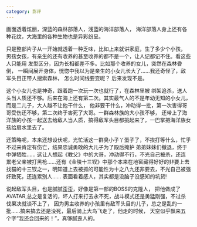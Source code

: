 ```yaml
---
category: 影评
---
```


画面透着炫丽，深蓝的森林部落人，浅蓝的海洋部落人，
海洋部落人身上还有各种花纹，大海里的各种生物也是异彩纷呈。

只是整部片子从一开始就透着一种乏味，比如上来就讲家庭，生了多少个小孩，
男孩女孩，有亲生的还有收养的甚至收养的都不是一个，让人记都记不住。看这些人只能用
发型区分，因为长相都差不多。比如那个收养的女儿，突然在森林昏倒，
一瞬间展开身体，恍惚中我以为是亲生的小女儿长大了……我还奇怪了，敌军头目正带人搜索森林，
怎么时间线要变呢？ 后来发现不是。

这个小女儿也是神奇，跟着跑一次玩一次也就行了，在森林里被
绑架追杀，送人头当人质还不够。后来在海上还有第二次。其实最气人的不是年幼无知的小女儿，而是二儿子，大人越不让他干什么，
他非要干什么，冲动得一批，第一次害得哥哥受伤还不够，第二次终于害死了大哥。一群森林族的大小孩不够，
还带上了海洋族的小孩一起送去给敌人当人质，搞得敌军头目都挑起来了，一巴掌把海洋族女孩给扇水里去了。

还策略呢，本来还想设伏呢，光忙活这一群臭小子丫蛋子了，不挨打等什么，忙乎不过来肯定有伤亡，结果忠诚勇敢的大儿子为了殿后掩护
弟弟妹妹们撤退，终于中弹牺牲……  这让人想起《教父》中的大哥，冲动得不行，不光自己被杀，还连累老父亲被打黑枪……还有《金陵十三钗》中那个本来在地窖藏得好好的非要上去找猫的十三钗之一，明知道上去被抓的可能性为十之八九还非要去，不光自己被强奸致死，还连累别人…… 表面看着感人，其实都是没脑子没感知的坑货!

说起敌军头目，也是腻腻歪歪，好像是第一部的BOSS的克隆人，
把他做成了AVATAR,总之是复活的，坏人打来打去永不死，战斗模式还是勇猛刚强，不过杀伐果决就谈不上了，
因为男主收养的小孩里有敌军头目的儿子，总之是乱的一批……搞来搞去还是没死，最后骑上大鸟飞走了，他走的时候，
天空似乎飘来五个字“我还会回来的！”，真够腻歪人的。
